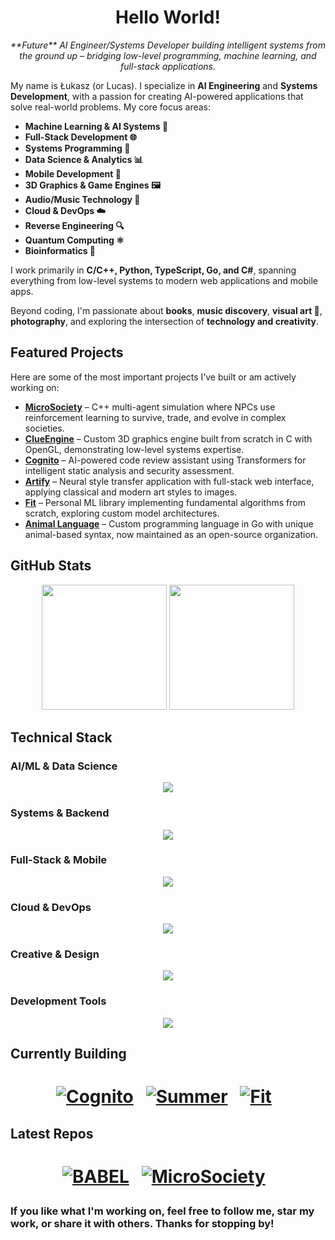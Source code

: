 <h1 align="center">Hello World!</h1>

<p align="center">
  <em> **Future** AI Engineer/Systems Developer building intelligent systems from the ground up – bridging low-level programming, machine learning, and full-stack applications.</em>
</p>

My name is Łukasz (or Lucas). I specialize in **AI Engineering** and **Systems Development**, with a passion for creating AI-powered applications that solve real-world problems. My core focus areas:

- **Machine Learning & AI Systems 🤖**
- **Full-Stack Development 🌐**
- **Systems Programming 🔧**
- **Data Science & Analytics 📊**
- **Mobile Development 📱**
- **3D Graphics & Game Engines 🖼️**
- **Audio/Music Technology 🎵**
- **Cloud & DevOps ☁️**
- **Reverse Engineering 🔍**
- **Quantum Computing ⚛️**
- **Bioinformatics 🧬**

I work primarily in **C/C++, Python, TypeScript, Go, and C#**, spanning everything from low-level systems to modern web applications and mobile apps.

Beyond coding, I'm passionate about **books**, **music discovery**, **visual art 🎨**, **photography**, and exploring the intersection of **technology and creativity**.

## Featured Projects

Here are some of the most important projects I’ve built or am actively working on:

- **[MicroSociety](https://github.com/Klus3kk/microsociety)** – C++ multi-agent simulation where NPCs use reinforcement learning to survive, trade, and evolve in complex societies.
- **[ClueEngine](https://github.com/Klus3kk/clueengine)** – Custom 3D graphics engine built from scratch in C with OpenGL, demonstrating low-level systems expertise.
- **[Cognito](https://github.com/Klus3kk/cognito)** – AI-powered code review assistant using Transformers for intelligent static analysis and security assessment.
- **[Artify](https://github.com/Klus3kk/artify)** – Neural style transfer application with full-stack web interface, applying classical and modern art styles to images.
- **[Fit](https://github.com/Klus3kk/fit)** – Personal ML library implementing fundamental algorithms from scratch, exploring custom model architectures.
- **[Animal Language](https://github.com/animal-lang/animal)** – Custom programming language in Go with unique animal-based syntax, now maintained as an open-source organization.


## GitHub Stats

<p align="center">
  <img height=200 src="https://github-readme-stats.vercel.app/api?username=Klus3kk&theme=tokyonight&hide=issues,contribs,prs" />
  <img height=200 src="https://github-readme-stats.vercel.app/api/top-langs?username=Klus3kk&layout=compact&langs_count=8&card_width=320&theme=tokyonight" />
</p>

## Technical Stack

### AI/ML & Data Science
<p align="center">
  <a href="https://skillicons.dev">
    <img src="https://skillicons.dev/icons?i=python,tensorflow,pytorch,opencv,sklearn,anaconda,r" />
  </a>
</p>

### Systems & Backend
<p align="center">
  <a href="https://skillicons.dev">
    <img src="https://skillicons.dev/icons?i=c,cpp,go,rust,cmake,nodejs,postgres,docker,bash" />
  </a>
</p>

### Full-Stack & Mobile
<p align="center">
  <a href="https://skillicons.dev">
    <img src="https://skillicons.dev/icons?i=ts,js,react,nextjs,tailwind,cs,flutter,dart" />
  </a>
</p>

### Cloud & DevOps
<p align="center">
  <a href="https://skillicons.dev">
    <img src="https://skillicons.dev/icons?i=aws,gcp,docker,git,github,ubuntu,arch,linux" />
  </a>
</p>

### Creative & Design
<p align="center">
  <a href="https://skillicons.dev">
    <img src="https://skillicons.dev/icons?i=blender,figma,ai,ps,pr,ae,ableton,unity,unreal" />
  </a>
</p>

### Development Tools
<p align="center">
  <a href="https://skillicons.dev">
    <img src="https://skillicons.dev/icons?i=vscode,pycharm,visualstudio,latex,regex,emacs,kali" />
  </a>
</p>



## Currently Building

<h1 align="center"><a href="https://github.com/Klus3kk/github-readme-stats">

[![Cognito](https://github-readme-stats.vercel.app/api/pin/?username=Klus3kk&repo=cognito&bg_color=0d1116&title_color=325aa8&text_color=a4aacb&icon_color=007ec6)](https://github.com/Klus3kk/cognito) &nbsp;
[![Summer](https://github-readme-stats.vercel.app/api/pin/?username=Klus3kk&repo=summer&bg_color=0d1116&title_color=325aa8&text_color=a4aacb&icon_color=007ec6)](https://github.com/Klus3kk/summer) &nbsp;
[![Fit](https://github-readme-stats.vercel.app/api/pin/?username=Klus3kk&repo=fit&bg_color=0d1116&title_color=325aa8&text_color=a4aacb&icon_color=007ec6)](https://github.com/Klus3kk/fit) &nbsp;
</p>

## Latest Repos

<h1 align="center"><a href="https://github.com/Klus3kk/github-readme-stats">

[![BABEL](https://github-readme-stats.vercel.app/api/pin/?username=Klus3kk&repo=BABEL&bg_color=0d1116&title_color=325aa8&text_color=a4aacb&icon_color=007ec6)](https://github.com/Klus3kk/BABEL) &nbsp;
[![MicroSociety](https://github-readme-stats.vercel.app/api/pin/?username=Klus3kk&repo=microsociety&bg_color=0d1116&title_color=325aa8&text_color=a4aacb&icon_color=007ec6)](https://github.com/Klus3kk/microsociety) &nbsp;

</p>

### If you like what I'm working on, feel free to follow me, star my work, or share it with others. Thanks for stopping by!

